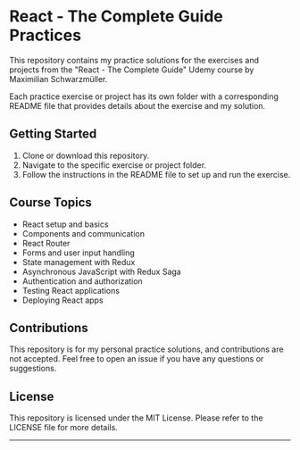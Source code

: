 # React - The Complete Guide Practices

This repository contains my practice solutions for the exercises and projects from the "React - The Complete Guide" Udemy course by Maximilian Schwarzmüller.

Each practice exercise or project has its own folder with a corresponding README file that provides details about the exercise and my solution.

## Getting Started

1. Clone or download this repository.
2. Navigate to the specific exercise or project folder.
3. Follow the instructions in the README file to set up and run the exercise.

## Course Topics

- React setup and basics
- Components and communication
- React Router
- Forms and user input handling
- State management with Redux
- Asynchronous JavaScript with Redux Saga
- Authentication and authorization
- Testing React applications
- Deploying React apps

## Contributions

This repository is for my personal practice solutions, and contributions are not accepted. Feel free to open an issue if you have any questions or suggestions.

## License

This repository is licensed under the MIT License. Please refer to the LICENSE file for more details.

---

